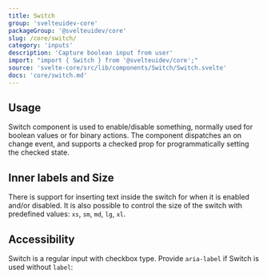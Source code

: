 ```yaml
---
title: Switch
group: 'svelteuidev-core'
packageGroup: '@svelteuidev/core'
slug: /core/switch/
category: 'inputs'
description: 'Capture boolean input from user'
import: "import { Switch } from '@svelteuidev/core';"
source: 'svelte-core/src/lib/components/Switch/Switch.svelte'
docs: 'core/switch.md'
---
```


<script lang="ts">
    import { SimpleGrid, Switch, Group } from '@svelteuidev/core';
    import { Heading, Preview, mobile } from 'components';

    const switchCode = `
    <script>
        import { Switch } from '@svelteuidev/core';
    <\/script>

    <Switch label="I agree to sell my privacy" size="md" color="teal"\/>
    <Switch onLabel="ON" offLabel="OFF" label="Setting 1" size="xl" color="pink"\/>
    <Switch checked size="xs"\/>
    `;
    const labelSwitch = `
    <script>
        import { Switch } from '@svelteuidev/core';
    <\/script>

    <Switch size='sm' onLabel="ON" offLabel="OFF" \/>
    <Switch size='md' onLabel="ON" offLabel="OFF" \/>
    <Switch size='lg' onLabel="ON" offLabel="OFF" \/>
    <Switch size='xl' onLabel="ON" offLabel="OFF" \/>
    `;
    const accessibilitySwitch = `
    <script>
        import { Switch } from '@svelteuidev/core';
    <\/script>

    <Switch \/> // -> not ok, input is not labeled
    <Switch label="I agree to everything" \/> // -> ok, input and label is connected
    <Switch aria-label="I agree to everything" \/> // -> ok, label is not visible but will be announced by screen reader
    `;
</script>

<Heading />

## Usage

Switch component is used to enable/disable something, normally used for boolean values or for binary actions. The component dispatches an on change event, and supports a checked prop for programmatically setting the checked state.

<Preview code={switchCode}>
    <Group>
        <Switch color='pink' checked size="xs"/>
        <Switch radius='sm' size="md"/>
        <Switch checked size="xs"/>
    </Group>
    <Switch label="I agree to sell my privacy" size="md" color="teal"/>
    <Switch onLabel="ON" offLabel="OFF" label="Setting 1" size="xl" color="pink"/>
</Preview>

## Inner labels and Size

There is support for inserting text inside the switch for when it is enabled and/or disabled. It is also possible to control the size of the switch with predefined values: `xs`, `sm`, `md`, `lg`, `xl`.

<Preview code={labelSwitch} cols={4}>
    <Switch size='sm' onLabel="ON" offLabel="OFF" />
    <Switch size='md' onLabel="ON" offLabel="OFF" />
    <Switch size='lg' onLabel="ON" offLabel="OFF" />
    <Switch size='xl' onLabel="ON" offLabel="OFF" />
</Preview>

## Accessibility

Switch is a regular input with checkbox type. Provide `aria-label` if Switch is used without `label`:

<Preview code={accessibilitySwitch}>
    <Switch label="I agree to everything" />
    <Switch aria-label="I agree to everything" />
    <Switch />
</Preview>
